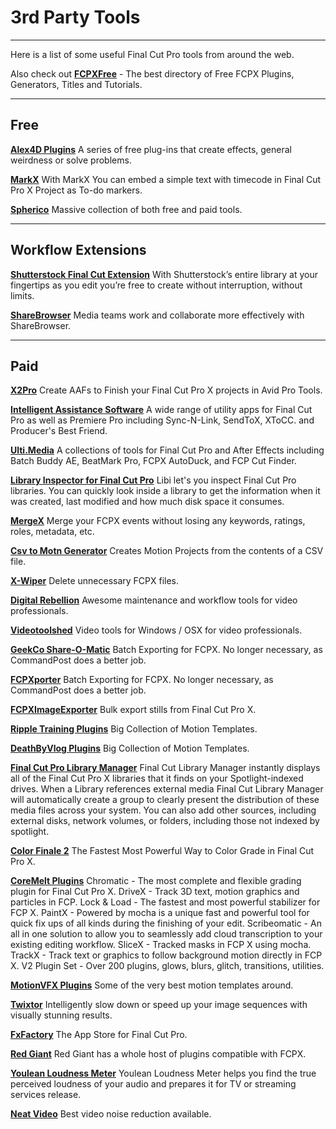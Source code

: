 # 3rd Party Tools
---

Here is a list of some useful Final Cut Pro tools from around the web.

Also check out [**FCPXFree**](https://fcpxfree.com) - The best directory of Free FCPX Plugins, Generators, Titles and Tutorials.

---

## Free

[**Alex4D Plugins**](http://www.alex4d.com/)
A series of free plug-ins that create effects, general weirdness or solve problems.

[**MarkX**](http://markx.gusev.tv/en/index.html)
With MarkX You can embed a simple text with timecode in Final Cut Pro X Project as To-do markers.

[**Spherico**](http://www.spherico.de/filmtools/index.html)
Massive collection of both free and paid tools.

---

## Workflow Extensions

[**Shutterstock Final Cut Extension**](https://www.shutterstock.com/discover/fcpx)
With Shutterstock’s entire library at your fingertips as you edit you’re free to create without interruption, without limits.

[**ShareBrowser**](https://www.studionetworksolutions.com/sharebrowser/)
Media teams work and collaborate more effectively with ShareBrowser.

---

## Paid

[**X2Pro**](https://x2pro.net)
Create AAFs to Finish your Final Cut Pro X projects in Avid Pro Tools.

[**Intelligent Assistance Software**](https://intelligentassistance.com)
A wide range of utility apps for Final Cut Pro as well as Premiere Pro including Sync-N-Link, SendToX, XToCC. and Producer's Best Friend.

[**Ulti.Media**](https://ulti.media)
A collections of tools for Final Cut Pro and After Effects including Batch Buddy AE, BeatMark Pro, FCPX AutoDuck, and FCP Cut Finder.

[**Library Inspector for Final Cut Pro**](https://tommikivimaki.com/apps/libi/index.html)
Libi let's you inspect Final Cut Pro libraries. You can quickly look inside a library to get the information when it was created, last modified and how much disk space it consumes.

[**MergeX**](http://www.merge.software)
Merge your FCPX events without losing any keywords, ratings, roles, metadata, etc.

[**Csv to Motn Generator**](https://www.htjelta.com/csv-to-motn-generator/)
Creates Motion Projects from the contents of a CSV file.

[**X-Wiper**](https://www.htjelta.com/x-wiper/)
Delete unnecessary FCPX files.

[**Digital Rebellion**](https://www.digitalrebellion.com)
Awesome maintenance and workflow tools for video professionals.

[**Videotoolshed**](https://www.videotoolshed.com)
Video tools for Windows / OSX for video professionals.

[**GeekCo Share-O-Matic**](https://fcpxpert.net/2015/02/13/geekco-share-o-matic/)
Batch Exporting for FCPX. No longer necessary, as CommandPost does a better job.

[**FCPXporter**](http://fdptraining.com/Apps#_divXporterItem)
Batch Exporting for FCPX. No longer necessary, as CommandPost does a better job.

[**FCPXImageExporter**](http://adamteale.com/apps/fcpximageexporter/)
Bulk export stills from Final Cut Pro X.

[**Ripple Training Plugins**](https://www.rippletraining.com/product-category/plugins-fxfactory/)
Big Collection of Motion Templates.

[**DeathByVlog Plugins**](https://deathbyvlog.com/downloads/)
Big Collection of Motion Templates.

[**Final Cut Pro Library Manager**](https://www.arcticwhiteness.com/finalcutlibrarymanager/)
Final Cut Library Manager instantly displays all of the Final Cut Pro X libraries that it finds on your Spotlight-indexed drives. When a Library references external media Final Cut Library Manager will automatically create a group to clearly present the distribution of these media files across your system. You can also add other sources, including external disks, network volumes, or folders, including those not indexed by spotlight.

[**Color Finale 2**](https://colorfinale.com)
The Fastest Most Powerful Way to Color Grade in Final Cut Pro X.

[**CoreMelt Plugins**](https://coremelt.com)
Chromatic - The most complete and flexible grading plugin for Final Cut Pro X.
DriveX - Track 3D text, motion graphics and particles in FCP.
Lock & Load - The fastest and most powerful stabilizer for FCP X.
PaintX - Powered by mocha is a unique fast and powerful tool for quick fix ups of all kinds during the finishing of your edit.
Scribeomatic - An all in one solution to allow you to seamlessly add cloud transcription to your existing editing workflow.
SliceX - Tracked masks in FCP X using mocha.
TrackX - Track text or graphics to follow background motion directly in FCP X.
V2 Plugin Set - Over 200 plugins, glows, blurs, glitch, transitions, utilities.

[**MotionVFX Plugins**](http://www.motionvfx.com)
Some of the very best motion templates around.

[**Twixtor**](https://revisionfx.com/products/twixtor/pricing/)
Intelligently slow down or speed up your image sequences with visually stunning results.

[**FxFactory**](http://fxfactory.com/)
The App Store for Final Cut Pro.

[**Red Giant**](https://www.redgiant.com/)
Red Giant has a whole host of plugins compatible with FCPX.

[**Youlean Loudness Meter**](https://youlean.co/youlean-loudness-meter)
Youlean Loudness Meter helps you find the true perceived loudness of your audio and prepares it for TV or streaming services release.

[**Neat Video**](https://www.neatvideo.com/home)
Best video noise reduction available.
